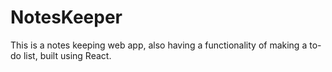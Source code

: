 # NotesKeeper

This is a notes keeping web app, also having a functionality of making a to-do list, built using React.

